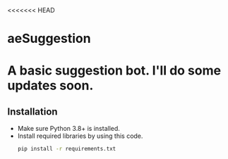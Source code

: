 <<<<<<< HEAD
# aeSuggestion
A basic suggestion bot. I'll do some updates soon.
=======
## Installation 
- Make sure Python 3.8+ is installed.
- Install required libraries by using this code.
   ```bash
   pip install -r requirements.txt
```

